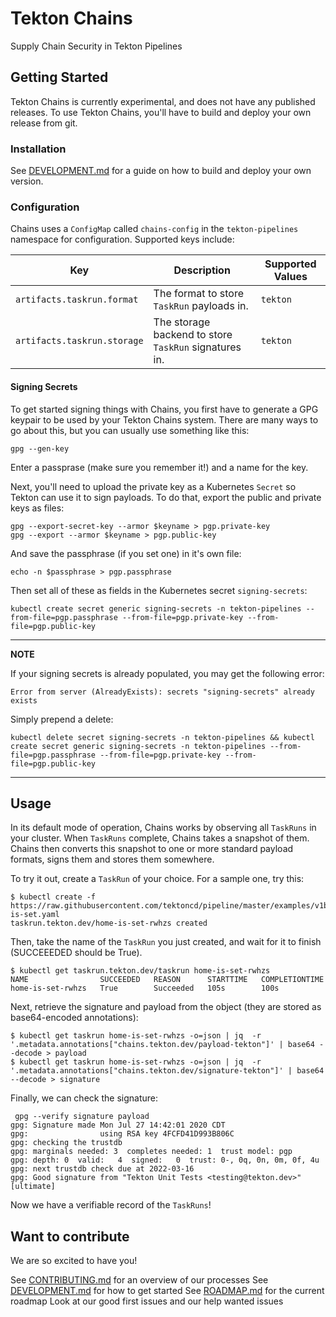 # Tekton Chains
Supply Chain Security in Tekton Pipelines

## Getting Started

Tekton Chains is currently experimental, and does not have any published releases.
To use Tekton Chains, you'll have to build and deploy your own release from git.

### Installation

See [DEVELOPMENT.md](DEVELOPMENT.md) for a guide on how to build and deploy your own version.

### Configuration

Chains uses a `ConfigMap` called `chains-config` in the `tekton-pipelines` namespace for configuration.
Supported keys include:

| Key | Description | Supported Values |
| --- | --- | --- |
| `artifacts.taskrun.format` | The format to store `TaskRun` payloads in. | `tekton` |
| `artifacts.taskrun.storage` | The storage backend to store `TaskRun` signatures in. | `tekton` |

#### Signing Secrets

To get started signing things with Chains, you first have to generate a GPG keypair
to be used by your Tekton Chains system.
There are many ways to go about this, but you can usually use something like this:

```shell
gpg --gen-key
```

Enter a passprase (make sure you remember it!) and a name for the key.

Next, you'll need to upload the private key as a Kubernetes `Secret` so Tekton can use it
to sign payloads.
To do that, export the public and private keys as files:

```shell
gpg --export-secret-key --armor $keyname > pgp.private-key
gpg --export --armor $keyname > pgp.public-key
```

And save the passphrase (if you set one) in it's own file:

```shell
echo -n $passphrase > pgp.passphrase
```

Then set all of these as fields in the Kubernetes secret `signing-secrets`:

```shell
kubectl create secret generic signing-secrets -n tekton-pipelines --from-file=pgp.passphrase --from-file=pgp.private-key --from-file=pgp.public-key
```

---
**NOTE**

If your signing secrets is already populated, you may get the following error:

```shell
Error from server (AlreadyExists): secrets "signing-secrets" already exists
```

Simply prepend a delete:

```shell
kubectl delete secret signing-secrets -n tekton-pipelines && kubectl create secret generic signing-secrets -n tekton-pipelines --from-file=pgp.passphrase --from-file=pgp.private-key --from-file=pgp.public-key
```
---

## Usage

In its default mode of operation, Chains works by observing all `TaskRuns` in your cluster.
When `TaskRuns` complete, Chains takes a snapshot of them.
Chains then converts this snapshot to one or more standard payload formats, signs them and stores them somewhere.

To try it out, create a `TaskRun` of your choice.
For a sample one, try this:

```shell
$ kubectl create -f https://raw.githubusercontent.com/tektoncd/pipeline/master/examples/v1beta1/taskruns/home-is-set.yaml
taskrun.tekton.dev/home-is-set-rwhzs created
```

Then, take the name of the `TaskRun` you just created, and wait for it to finish (SUCCEEEDED should be True).

```shell
$ kubectl get taskrun.tekton.dev/taskrun home-is-set-rwhzs
NAME                SUCCEEDED   REASON      STARTTIME   COMPLETIONTIME
home-is-set-rwhzs   True        Succeeded   105s        100s
```

Next, retrieve the signature and payload from the object (they are stored as base64-encoded annotations):

```shell
$ kubectl get taskrun home-is-set-rwhzs -o=json | jq  -r '.metadata.annotations["chains.tekton.dev/payload-tekton"]' | base64 --decode > payload
$ kubectl get taskrun home-is-set-rwhzs -o=json | jq  -r '.metadata.annotations["chains.tekton.dev/signature-tekton"]' | base64 --decode > signature
```

Finally, we can check the signature:

```shell
 gpg --verify signature payload
gpg: Signature made Mon Jul 27 14:42:01 2020 CDT
gpg:                using RSA key 4FCFD41D993B806C
gpg: checking the trustdb
gpg: marginals needed: 3  completes needed: 1  trust model: pgp
gpg: depth: 0  valid:   4  signed:   0  trust: 0-, 0q, 0n, 0m, 0f, 4u
gpg: next trustdb check due at 2022-03-16
gpg: Good signature from "Tekton Unit Tests <testing@tekton.dev>" [ultimate]
```

Now we have a verifiable record of the `TaskRuns`!


## Want to contribute

We are so excited to have you!

See [CONTRIBUTING.md](CONTRIBUTING.md) for an overview of our processes
See [DEVELOPMENT.md](DEVELOPMENT.md) for how to get started
See [ROADMAP.md](ROADMAP.md) for the current roadmap
Look at our good first issues and our help wanted issues

